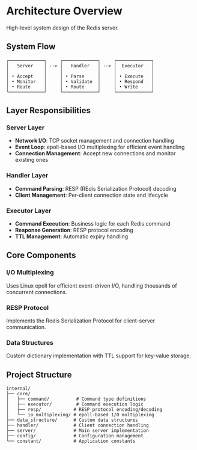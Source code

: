 # Architecture Overview

High-level system design of the Redis server.

## System Flow

```
┌─────────────┐     ┌─────────────┐     ┌─────────────┐
│   Server    │ --> │   Handler   │ --> │  Executor   │
│             │     │             │     │             │
│ • Accept    │     │ • Parse     │     │ • Execute   │
│ • Monitor   │     │ • Validate  │     │ • Respond   │
│ • Route     │     │ • Route     │     │ • Write     │
└─────────────┘     └─────────────┘     └─────────────┘
```

## Layer Responsibilities

### Server Layer
- **Network I/O**: TCP socket management and connection handling
- **Event Loop**: epoll-based I/O multiplexing for efficient event handling
- **Connection Management**: Accept new connections and monitor existing ones

### Handler Layer
- **Command Parsing**: RESP (REdis Serialization Protocol) decoding
- **Client Management**: Per-client connection state and lifecycle

### Executor Layer
- **Command Execution**: Business logic for each Redis command
- **Response Generation**: RESP protocol encoding
- **TTL Management**: Automatic expiry handling

## Core Components

### I/O Multiplexing
Uses Linux epoll for efficient event-driven I/O, handling thousands of concurrent connections.

### RESP Protocol
Implements the Redis Serialization Protocol for client-server communication.

### Data Structures
Custom dictionary implementation with TTL support for key-value storage.

## Project Structure

```
internal/
├── core/
│   ├── command/          # Command type definitions
│   ├── executor/         # Command execution logic
│   ├── resp/            # RESP protocol encoding/decoding
│   └── io_multiplexing/ # epoll-based I/O multiplexing
├── data_structure/      # Custom data structures
├── handler/             # Client connection handling
├── server/              # Main server implementation
├── config/              # Configuration management
└── constant/            # Application constants
```
